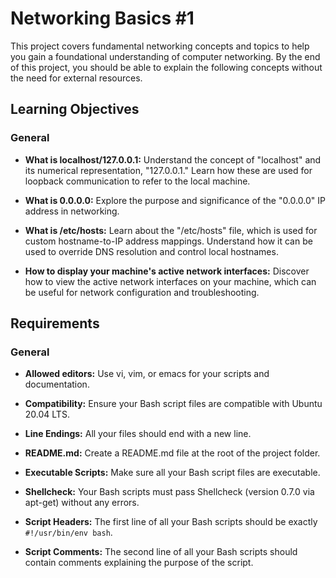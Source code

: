 # Networking Basics #1

This project covers fundamental networking concepts and topics to help you gain a foundational understanding of computer networking. By the end of this project, you should be able to explain the following concepts without the need for external resources.

## Learning Objectives

### General
- **What is localhost/127.0.0.1:** Understand the concept of "localhost" and its numerical representation, "127.0.0.1." Learn how these are used for loopback communication to refer to the local machine.

- **What is 0.0.0.0:** Explore the purpose and significance of the "0.0.0.0" IP address in networking.

- **What is /etc/hosts:** Learn about the "/etc/hosts" file, which is used for custom hostname-to-IP address mappings. Understand how it can be used to override DNS resolution and control local hostnames.

- **How to display your machine's active network interfaces:** Discover how to view the active network interfaces on your machine, which can be useful for network configuration and troubleshooting.

## Requirements

### General
- **Allowed editors:** Use vi, vim, or emacs for your scripts and documentation.

- **Compatibility:** Ensure your Bash script files are compatible with Ubuntu 20.04 LTS.

- **Line Endings:** All your files should end with a new line.

- **README.md:** Create a README.md file at the root of the project folder.

- **Executable Scripts:** Make sure all your Bash script files are executable.

- **Shellcheck:** Your Bash scripts must pass Shellcheck (version 0.7.0 via apt-get) without any errors.

- **Script Headers:** The first line of all your Bash scripts should be exactly `#!/usr/bin/env bash`.

- **Script Comments:** The second line of all your Bash scripts should contain comments explaining the purpose of the script.

